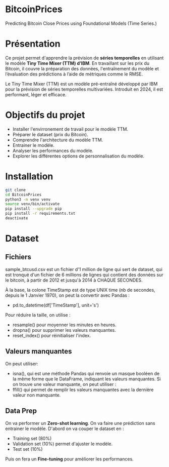 # BitcoinPrices
Predicting Bitcoin Close Prices using Foundational Models (Time Series.)

# Présentation
Ce projet permet d'apprendre la prévision de **séries temporelles** en 
utilisant le modèle **Tiny Time Mixer (TTM) d’IBM**. En travaillant sur les prix 
du Bitcoin, il couvre la préparation des données, l'entraînement du modèle et 
l’évaluation des prédictions à l’aide de métriques comme le RMSE. 

Le Tiny Time Mixer (TTM) est un modèle pré-entraîné développé par IBM pour 
la prévision de séries temporelles multivariées. Introduit en 2024, il est 
performant, léger et efficace.

# Objectifs du projet
- Installer l'envirronement de travail pour le modèle TTM.
- Préparer le dataset (prix du Bitcoin).
- Comprendre l'architecture du modèle TTM.
- Entrainer le modèle.
- Analyser les performances du modèle.
- Explorer les différentes options de personnalisation du modèle.

# Installation 
```bash
git clone
cd BitcoinPrices
python3 -m venv venv
source venv/bin/activate
pip install --upgrade pip
pip install -r requirements.txt
deactivate
```

# Dataset

## Fichiers
sample_btcusd.csv est un fichier d'1 million de ligne qui sert de dataset, qui est tronqué d'un fichier de 6 millions de lignes qui contient des données sur 
le bitcoin, à partir de 2012 et jusqu'à 2014 à CHAQUE SECONDES.

À la base, la colone TimeStamp est de type UNIX time (nb de secondes, depuis le 1 Janvier 1970), on peut la convertir avec Pandas :
- pd.to_datetime(df['TimeStamp'], unit='s')

Pour réduire la taille, on utilise :
- resample() pour moyenner les minutes en heures.
- dropna() pour supprimer les valeurs manquantes.
- reset_index() pour réinitialiser l'index.

## Valeurs manquantes
On peut utiliser:
- isna(), qui est une méthode Pandas qui renvoie un masque booléen de la même forme que le DataFrame, indiquant les valeurs manquantes.
Si on trouve une valeur manquante, on peut utiliser :
- ffill() qui permet de remplir les valeurs manquantes avec la dernière valeur non manquante.

## Data Prep
On va performer un **Zero-shot learning**. On va faire une prédiction sans entrainer le modèle. 
D'abord on va couper le dataset en :
- Training set (80%)
- Validation set (10%) permet d'ajuster le modèle.
- Test set (10%)

Puis on fera un **Fine-tuning** pour améliorer les performances.

